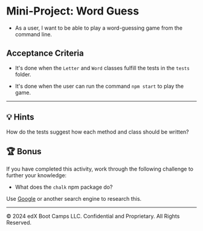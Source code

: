 # Mini-Project: Word Guess

* As a user, I want to be able to play a word-guessing game from the command line.

## Acceptance Criteria

* It's done when the `Letter` and `Word` classes fulfill the tests in the `tests` folder.

* It's done when the user can run the command `npm start` to play the game.

---

## 💡 Hints

How do the tests suggest how each method and class should be written?

## 🏆 Bonus

If you have completed this activity, work through the following challenge to further your knowledge:

* What does the `chalk` npm package do?

Use [Google](https://www.google.com) or another search engine to research this.

---

© 2024 edX Boot Camps LLC. Confidential and Proprietary. All Rights Reserved.
